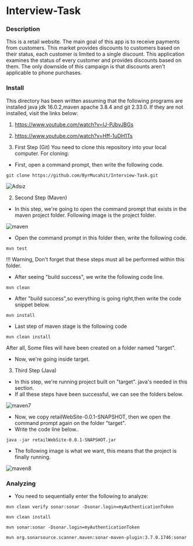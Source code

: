 # Interview-Task

### Description
This is a retail website. The main goal of this app is to receive payments from customers. This market provides discounts to customers based on their status, each customer is limited to a single discount. This application examines the status of every customer and provides discounts based on them. The only downside of this campaign is that discounts aren't applicable to phone purchases.

### Install

This directory has been written assuming that the following programs are installed java jdk 16.0.2,maven apache 3.8.4 and git 2.33.0. 
If they are not installed, visit the links below:
1. https://www.youtube.com/watch?v=IJ-PJbvJBGs
2. https://www.youtube.com/watch?v=Hff-1uDH1Ts

1. First Step (Git)
You need to clone this repository into your local computer. 
For cloning:
* First, open a command prompt, then write the following code.<br />
```
git clone https://github.com/ByrMucahit/Interview-Task.git
```

![Adsız](https://user-images.githubusercontent.com/62469567/144896054-983f1d01-05e9-451d-8e7b-75abb5b31556.png)


2. Second Step (Maven)
* In this step, we're going to open the command prompt that exists in the maven project folder.
Following image is the project folder.

![maven](https://user-images.githubusercontent.com/62469567/144897303-fad472bd-7e98-444c-8aa4-a527f32c925b.png)

* Open the command prompt in this folder then, write the following code.
```
mvn test
```

!!! Warning, Don't forget that these steps must all be performed within this folder.


* After seeing "build success", we write the following code line.
```
mvn clean
```

* After "build success",so everything is going right,then write the code snippet below.
```
mvn install
```
* Last step of maven stage is the following code
```
mvn clean install
```
After all, Some files will have been created on a folder named "target".

* Now, we're going inside target.

3. Third Step (Java)
* In this step, we're running  project built on "target". java's needed in this section.
* If all these steps have been successful, we can see the folders  below.


![maven7](https://user-images.githubusercontent.com/62469567/144900709-1325ef90-d99e-4486-a691-46d3f7c10086.png)

* Now, we copy retailWebSite-0.0.1-SNAPSHOT, then we open the command prompt again on the folder "target".
* Write the code line below..
```
java -jar retailWebSite-0.0.1-SNAPSHOT.jar
```
* The following image is what we want, this means that the project is finally running.

![maven8](https://user-images.githubusercontent.com/62469567/144901839-814495a1-ab05-45be-9879-1348aeffce35.png)


### Analyzing

* You need to sequentially  enter the following to analyze:
```
mvn clean verify sonar:sonar -Dsonar.login=myAuthenticationToken
```

```
mvn clean install
```
```
mvn sonar:sonar -Dsonar.login=myAuthenticationToken
```
```
mvn org.sonarsource.scanner.maven:sonar-maven-plugin:3.7.0.1746:sonar
```
